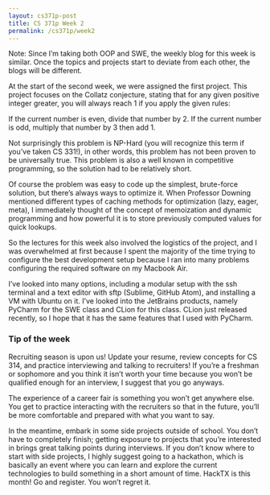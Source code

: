 ```yaml
---
layout: cs371p-post
title: CS 371p Week 2
permalink: /cs371p/week2
---
```


Note: Since I’m taking both OOP and SWE, the weekly blog for this week is similar. Once the topics and projects start to deviate from each other, the blogs will be different.

At the start of the second week, we were assigned the first project. This project focuses on the Collatz conjecture, stating that for any given positive integer greater, you will always reach 1 if you apply the given rules:

If the current number is even, divide that number by 2.
If the current number is odd, multiply that number by 3 then add 1.

Not surprisingly this problem is NP-Hard (you will recognize this term if you’ve taken CS 331!), in other words, this problem has not been proven to be universally true. This problem is also a well known in competitive programming, so the solution had to be relatively short.

Of course the problem was easy to code up the simplest, brute-force solution, but there’s always ways to optimize it. When Professor Downing mentioned different types of caching methods for optimization (lazy, eager, meta), I immediately thought of the concept of memoization and dynamic programming and how powerful it is to store previously computed values for quick lookups.

So the lectures for this week also involved the logistics of the project, and I was overwhelmed at first because I spent the majority of the time trying to configure the best development setup because I ran into many problems configuring the required software on my Macbook Air.

I’ve looked into many options, including a modular setup with the ssh terminal and a text editor with sftp (Sublime, GitHub Atom), and installing a VM with Ubuntu on it. I’ve looked into the JetBrains products, namely PyCharm for the SWE class and CLion for this class. CLion just released recently, so I hope that it has the same features that I used with PyCharm.


### Tip of the week
Recruiting season is upon us! Update your resume, review concepts for CS 314, and practice interviewing and talking to recruiters! If you’re a freshman or sophomore and you think it isn’t worth your time because you won’t be qualified enough for an interview, I suggest that you go anyways.

The experience of a career fair is something you won’t get anywhere else. You get to practice interacting with the recruiters so that in the future, you’ll be more comfortable and prepared with what you want to say.

In the meantime, embark in some side projects outside of school. You don’t have to completely finish; getting exposure to projects that you’re interested in brings great talking points during interviews. If you don’t know where to start with side projects, I highly suggest going to a hackathon, which is basically an event where you can learn and explore the current technologies to build something in a short amount of time. HackTX is this month! Go and register. You won’t regret it.
